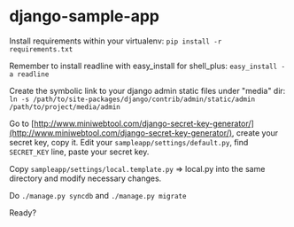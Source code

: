 django-sample-app
=================

Install requirements within your virtualenv:
`pip install -r requirements.txt`

Remember to install readline with easy_install for shell_plus:
`easy_install -a readline`

Create the symbolic link to your django admin static files under "media" dir:
`ln -s /path/to/site-packages/django/contrib/admin/static/admin /path/to/project/media/admin`

Go to [http://www.miniwebtool.com/django-secret-key-generator/](http://www.miniwebtool.com/django-secret-key-generator/), create your secret key, copy it. Edit your `sampleapp/settings/default.py`, find `SECRET_KEY` line, paste your secret key.

Copy `sampleapp/settings/local.template.py` => local.py into the same directory and modify necessary changes.

Do `./manage.py syncdb` and `./manage.py migrate`

Ready?
